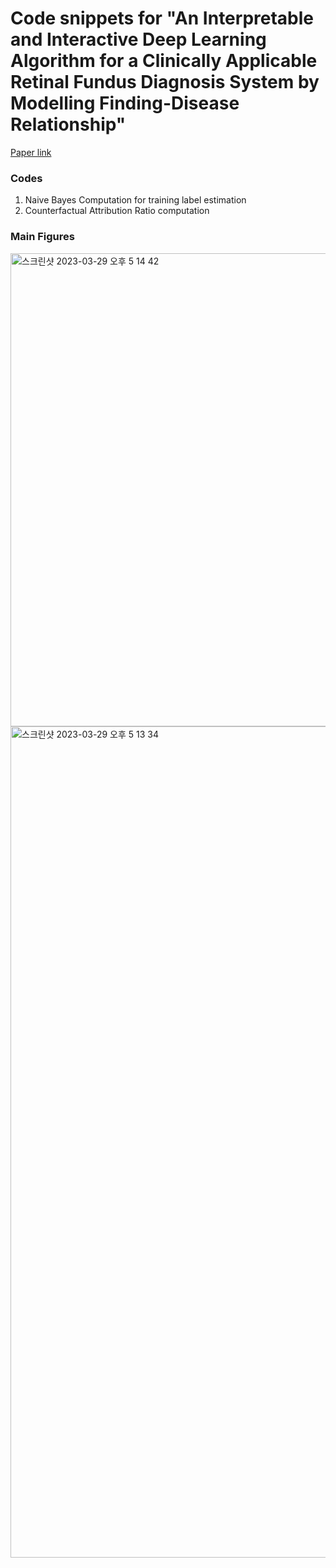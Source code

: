 # Code snippets for "An Interpretable and Interactive Deep Learning Algorithm for a Clinically Applicable Retinal Fundus Diagnosis System by Modelling Finding-Disease Relationship"

[Paper link]()

### Codes
1. Naive Bayes Computation for training label estimation
2. Counterfactual Attribution Ratio computation

### Main Figures
<img width="757" alt="스크린샷 2023-03-29 오후 5 14 42" src="https://user-images.githubusercontent.com/8290383/228470272-1645f650-de08-4ade-ac43-f9ddab354582.png">

<img width="1330" alt="스크린샷 2023-03-29 오후 5 13 34" src="https://user-images.githubusercontent.com/8290383/228470001-b0c9ed1d-11a9-4b1b-bf46-58368fa47a69.png">


